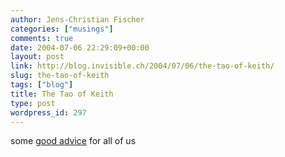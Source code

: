 ```yaml
---
author: Jens-Christian Fischer
categories: ["musings"]
comments: true
date: 2004-07-06 22:29:09+00:00
layout: post
link: http://blog.invisible.ch/2004/07/06/the-tao-of-keith/
slug: the-tao-of-keith
tags: ["blog"]
title: The Tao of Keith
type: post
wordpress_id: 297
---
```


some [good advice](http://www.7nights.com/asterisk/archives/the_tao_of_keith.php) for all of us
